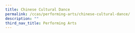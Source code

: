 ```yaml
---
title: Chinese Cultural Dance
permalink: /ccas/performing-arts/chinese-cultural-dance/
description: ""
third_nav_title: Performing Arts
---
```

